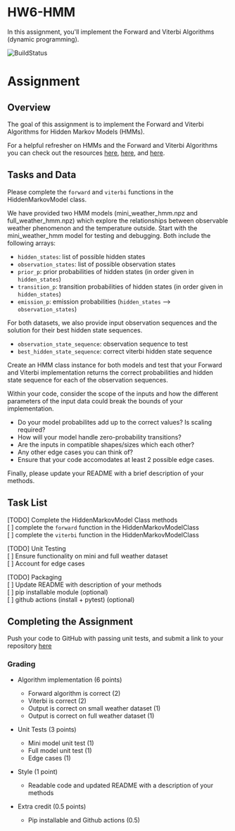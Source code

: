 # HW6-HMM

In this assignment, you'll implement the Forward and Viterbi Algorithms (dynamic programming).

![BuildStatus](https://github.com/zoechen0717/BMI203-HW6-HMM/workflows/badge.svg?event=push)

# Assignment

## Overview

The goal of this assignment is to implement the Forward and Viterbi Algorithms for Hidden Markov Models (HMMs).

For a helpful refresher on HMMs and the Forward and Viterbi Algorithms you can check out the resources [here](https://web.stanford.edu/~jurafsky/slp3/A.pdf),
[here](https://towardsdatascience.com/markov-and-hidden-markov-model-3eec42298d75), and [here](https://pieriantraining.com/viterbi-algorithm-implementation-in-python-a-practical-guide/).





## Tasks and Data
Please complete the `forward` and `viterbi` functions in the HiddenMarkovModel class.

We have provided two HMM models (mini_weather_hmm.npz and full_weather_hmm.npz) which explore the relationships between observable weather phenomenon and the temperature outside. Start with the mini_weather_hmm model for testing and debugging. Both include the following arrays:
* `hidden_states`: list of possible hidden states
* `observation_states`: list of possible observation states
* `prior_p`: prior probabilities of hidden states (in order given in `hidden_states`)
* `transition_p`: transition probabilities of hidden states (in order given in `hidden_states`)
* `emission_p`: emission probabilities (`hidden_states` --> `observation_states`)



For both datasets, we also provide input observation sequences and the solution for their best hidden state sequences.
 * `observation_state_sequence`: observation sequence to test
* `best_hidden_state_sequence`: correct viterbi hidden state sequence


Create an HMM class instance for both models and test that your Forward and Viterbi implementation returns the correct probabilities and hidden state sequence for each of the observation sequences.

Within your code, consider the scope of the inputs and how the different parameters of the input data could break the bounds of your implementation.
  * Do your model probabilites add up to the correct values? Is scaling required?
  * How will your model handle zero-probability transitions?
  * Are the inputs in compatible shapes/sizes which each other?
  * Any other edge cases you can think of?
  * Ensure that your code accomodates at least 2 possible edge cases.

Finally, please update your README with a brief description of your methods.



## Task List

[TODO] Complete the HiddenMarkovModel Class methods  <br>
  [ ] complete the `forward` function in the HiddenMarkovModelClass <br>
  [ ] complete the `viterbi` function in the HiddenMarkovModelClass <br>

[TODO] Unit Testing  <br>
  [ ] Ensure functionality on mini and full weather dataset <br>
  [ ] Account for edge cases

[TODO] Packaging <br>
  [ ] Update README with description of your methods <br>
  [ ] pip installable module (optional)<br>
  [ ] github actions (install + pytest) (optional)


## Completing the Assignment
Push your code to GitHub with passing unit tests, and submit a link to your repository [here](https://forms.gle/xw98ZVQjaJvZaAzSA)

### Grading

* Algorithm implementation (6 points)
    * Forward algorithm is correct (2)
    * Viterbi is correct (2)
    * Output is correct on small weather dataset (1)
    * Output is correct on full weather dataset (1)

* Unit Tests (3 points)
    * Mini model unit test (1)
    * Full model unit test (1)
    * Edge cases (1)

* Style (1 point)
    * Readable code and updated README with a description of your methods

* Extra credit (0.5 points)
    * Pip installable and Github actions (0.5)
